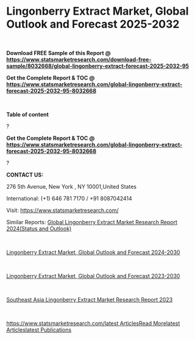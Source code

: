 <h1>Lingonberry Extract Market, Global Outlook and Forecast 2025-2032</h1><br/><p><strong>Download FREE Sample of this Report @ <a href="https://www.statsmarketresearch.com/download-free-sample/8032668/global-lingonberry-extract-forecast-2025-2032-95">https://www.statsmarketresearch.com/download-free-sample/8032668/global-lingonberry-extract-forecast-2025-2032-95</a></strong></p>
 
 
 
 <div><b>Get the Complete Report & TOC @ <a href="https://www.statsmarketresearch.com/global-lingonberry-extract-forecast-2025-2032-95-8032668">https://www.statsmarketresearch.com/global-lingonberry-extract-forecast-2025-2032-95-8032668</a></b></div>
 
 
 
 <p><br />
 
 <b>Table of content</b></p>
 
 
 
 <p>? </p>
 
 
 
 <div><b>Get the Complete Report & TOC @ <a href="https://www.statsmarketresearch.com/global-lingonberry-extract-forecast-2025-2032-95-8032668">https://www.statsmarketresearch.com/global-lingonberry-extract-forecast-2025-2032-95-8032668</a></b></div>
 
 
 
 <p>? </p>
 
 
 
 <p><b>CONTACT US:</b><br />
 
 276 5th Avenue, New York , NY 10001,United States<br />
 
 International: (+1) 646 781 7170 / +91 8087042414<br />
 
 Visit: <a href="https://www.statsmarketresearch.com/">https://www.statsmarketresearch.com/</a><br />
 
 Similar Reports: <a href="https://www.statsmarketresearch.com/global-lingonberry-extract-forecast-2025-2032-95-8032668">Global Lingonberry Extract Market Research Report 2024(Status and Outlook)</a><br />
 
 <br />
 
 <a href="https://www.statsmarketresearch.com/global-lingonberry-extract-forecast-2025-2032-95-8032668">Lingonberry Extract Market, Global Outlook and Forecast 2024-2030</a><br />
 
 <br />
 
 <a href="https://www.statsmarketresearch.com/global-lingonberry-extract-forecast-2025-2032-95-8032668">Lingonberry Extract Market, Global Outlook and Forecast 2023-2030</a><br />
 
 <br />
 
 <a href="https://www.statsmarketresearch.com/global-lingonberry-extract-forecast-2025-2032-95-8032668">Southeast Asia Lingonberry Extract Market Research Report 2023</a><br />
 
 <br />
 
 <a href="https://gyeongbokgung.com">https://www.statsmarketresearch.com/</a><a href="https://hallyeomaritime.com">latest Articles</a><a href="https://jingwansa.com">Read More</a><a href="https://nguoiviet.jp/">latest Articles</a><a href="https://www.intelmarketresearch.com/">latest Publications</a></p>